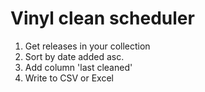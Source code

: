 # Vinyl clean scheduler

1. Get releases in your collection
2. Sort by date added asc.
3. Add column 'last cleaned'
4. Write to CSV or Excel
